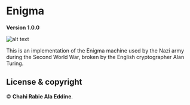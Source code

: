 # Enigma 

**Version 1.0.0**

![alt text](http://ala-eddine-chahi.fr/turing)

This is an implementation of the Enigma machine used by the Nazi army during the Second World War, broken by the English cryptographer Alan Turing.


## License & copyright

© **Chahi Rabie Ala Eddine**.
